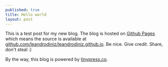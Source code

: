 ```yaml
---
published: true
title: Hello world
layout: post
---
```

This is a test post for my new blog. The blog is hosted on [Github Pages](http://pages.github.com/) which means the source is available at [github.com/leandrodiniz/leandrodiniz.github.io](http://github.com/leandrodiniz/leandrodiniz.github.io). Be nice. Give credit. Share, don't steal :)

By the way, this blog is powered by [tinypress.co](https://tinypress.co).